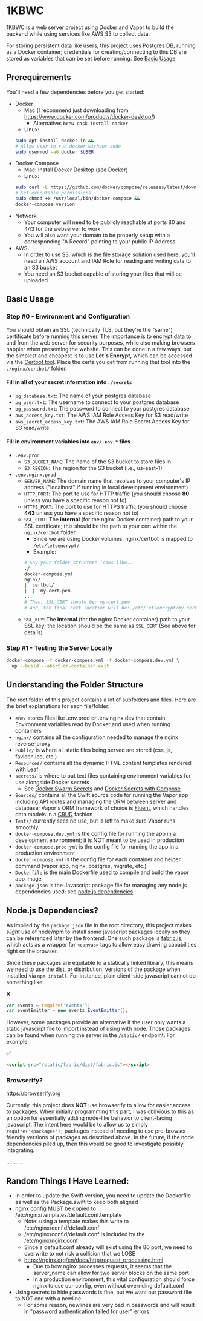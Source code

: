 # 1KBWC
1KBWC is a web server project using Docker and Vapor to build the backend while using services like AWS S3 to collect data.

For storing persistent data like users, this project uses Postgres DB, running as a Docker container; credentials for creating/connecting to this DB are stored as variables that can be set before running. See [Basic Usage](#basic-usage)

## Prerequirements
You'll need a few dependencies before you get started:
* Docker
  * Mac (I recommend just downloading from https://www.docker.com/products/docker-desktop/)
    * Alternative: `brew cask install docker`
  * Linux:
  ```bash
  sudo apt install docker.io &&
  # Allow user to run docker without sudo
  sudo usermod -aG docker $USER
  ```
* Docker Compose
  * Mac: Install Docker Desktop (see Docker)
  * Linux:
  ```bash
  sudo curl -L https://github.com/docker/compose/releases/latest/download/docker-compose-$(uname -s | tr '[:upper:]' '[:lower:]')-$(uname -m) -o /usr/local/bin/docker-compose &&
  # Set executable permissions
  sudo chmod +x /usr/local/bin/docker-compose &&
  docker-compose version
  ```
* Network
  * Your computer will need to be publicly reachable at ports 80 and 443 for the webserver to work
  * You will also want your domain to be properly setup with a corresponding "A Record" pointing to your public IP Address
* AWS
  * In order to use S3, which is the file storage solution used here, you'll need an AWS account and IAM Role for reading and writing data to an S3 bucket
  * You need an S3 bucket capable of storing your files that will be uploaded

## Basic Usage
### Step #0 - Environment and Configuration
You should obtain an SSL (technically TLS, but they're the "same") certificate before running this server. The importance is to encrypt data to and from the web server for security purposes, while also making browsers happier when presenting the website. This can be done in a few ways, but the simplest and cheapest is to use **Let's Encrypt**, which can be accessed via the [Certbot tool](https://certbot.eff.org).
Place the certs you get from running that tool into the `./nginx/certbot/` folder.

#### Fill in all of your secret information into `./secrets`
* `pg_database.txt`: The name of your postgres database
* `pg_user.txt`: The username to connect to your postgres database
* `pg_password.txt`: The password to connect to your postgres database
* `aws_access_key.txt`: The AWS IAM Role Access Key for S3 read/write
* `aws_secret_access_key.txt`: The AWS IAM Role Secret Access Key for S3 read/write

#### Fill in environment variables into `env/.env.*` files
* `.env.prod`
  * `S3_BUCKET_NAME`: The name of the S3 bucket to store files in
  * `S3_REGION`: The region for the S3 bucket (i.e., us-east-1)
* `.env.nginx.prod`
  * `SERVER_NAME`: The domain name that resolves to your computer's IP address ("localhost" if running in local development environment)
  * `HTTP_PORT`: The port to use for HTTP traffic (you should choose **80** unless you have a specific reason not to)
  * `HTTPS_PORT`: The port to use for HTTPS traffic (you should choose **443** unless you have a specific reason not to)
  * `SSL_CERT`: The **internal** (for the nginx Docker container) path to your SSL certificate; this should be the path to your cert within the `nginx/certbot` folder
    * Since we are using Docker volumes, nginx/certbot is mapped to `/etc/letsencrypt/`
    * Example:
    ```bash
    # Say your folder structure looks like...
    ./
    docker-compose.yml
    nginx/
    |  certbot/
    |  |  my-cert.pem
    ...
    # Then, SSL_CERT should be: my-cert.pem
    # And, the final cert location will be: /etc/letsencrypt/my-cert.pem
    ```
  * `SSL_KEY`: The **internal** (for the nginx Docker container) path to your SSL key; the location should be the same as `SSL_CERT` (See above for details)


### Step #1 - Testing the Server Locally
```bash
docker-compose -f docker-compose.yml -f docker-compose.dev.yml \
  up --build --abort-on-container-exit
```


## Understanding the Folder Structure
The root folder of this project contains a lot of subfolders and files. Here are the brief explanations for each file/folder:
* `env/` stores files like .env.prod or .env.nginx.dev that contain Environment variables read by Docker and used when running containers
* `nginx/` contains all the configuration needed to manage the nginx reverse-proxy
* `Public/` is where all static files being served are stored (css, js, favicon.ico, etc.)
* `Resources/` contains all the dynamic HTML content templates rendered with [Leaf](https://docs.vapor.codes/leaf/getting-started/)
* `secrets/` is where to put text files containing environment variables for use alongside Docker secrets
  * See [Docker Swarm Secrets](https://docs.docker.com/engine/swarm/secrets/) and [Docker Secrets with Compose](https://docs.docker.com/compose/compose-file/#secrets)
* `Sources/` contains all the Swift source code for running the Vapor app including API routes and managing the [ORM](https://en.wikipedia.org/wiki/Object–relational_mapping) between server and database; Vapor's ORM framework of choice is [Fluent](https://docs.vapor.codes/fluent/overview/), which handles data models in a [CRUD](https://en.wikipedia.org/wiki/Create,_read,_update_and_delete) fashion
* `Tests/` currently sees no use, but is left to make sure Vapor runs smoothly
* `docker-compose.dev.yml` is the config file for running the app in a development environment; it is NOT meant to be used in production
* `docker-compose.prod.yml` is the config file for running the app in a production environment
* `docker-compose.yml` is the config file for each container and helper command (vapor app, nginx, postgres, migrate, etc.)
* `Dockerfile` is the main Dockerfile used to compile and build the vapor app image
* `package.json` is the Javascript package file for managing any node.js dependencies used; see [node.js dependencies](#nodejs-dependencies)


## Node.js Dependencies?
As implied by the `package.json` file in the root directory, this project makes *slight* use of node/npm to install some javascript packages locally so they can be referenced later by the frontend. One such package is [fabric.js](http://fabricjs.com), which acts as a wrapper for `<canvas>` tags to allow easy drawing capabilities right on the browser.

Since these packages are equitable to a statically linked library, this means we need to use the dist, or distribution, versions of the package when installed via `npm install`. For instance, plain client-side javascript cannot do something like:

❌
```js
var events = require('events');
var eventEmitter = new events.EventEmitter();
```
However, some packages provide an alternative if the user only wants a static javascript file to import instead of using with node. Those packages can be found when running the server in the `/static/` endpoint. For example:

✅
```html
<script src="/static/fabric/dist/fabric.js"></script>
```

### Browserify?
https://browserify.org

Currently, this project does **NOT** use browserify to allow for easier access to packages. When initially programming this part, I was oblivious to this as an option for essentially adding node-like behavior to client-facing javascript. The intent here would be to allow us to simply `require('<package>');` packages instead of needing to use pre-browser-friendly versions of packages as described above. In the future, if the node dependencies piled up, then this would be good to investigate possibly integrating.

...
...
...

## Random Things I Have Learned:

* In order to update the Swift version, you need to update the Dockerfile as well as the Package.swift to keep both aligned
* nginx config MUST be copied to /etc/nginx/templates/default.conf.template
  * Note: using a template makes this write to /etc/nginx/conf.d/default.conf
  * /etc/nginx/conf.d/default.conf is included by the /etc/nginx/nginx.conf
  * Since a default.conf already will exist using the 80 port, we need to overwrite to not risk a collision that we LOSE
  * https://nginx.org/en/docs/http/request_processing.html
    * Due to how nginx processes requests, it seems that the server_name can allow for two server blocks on the same port
    * In a production environment, this vital configuration should force nginx to use our config, even without overriding default.conf
* Using secrets to hide passwords is fine, but we want our password file to NOT end with a newline
  * For some reason, newlines are very bad in passwords and will result in "password authentication failed for user" errors
